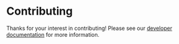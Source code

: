 # Contributing

Thanks for your interest in contributing! Please see our [developer documentation](https://github.com/adobe/alloy/wiki) for more information.
